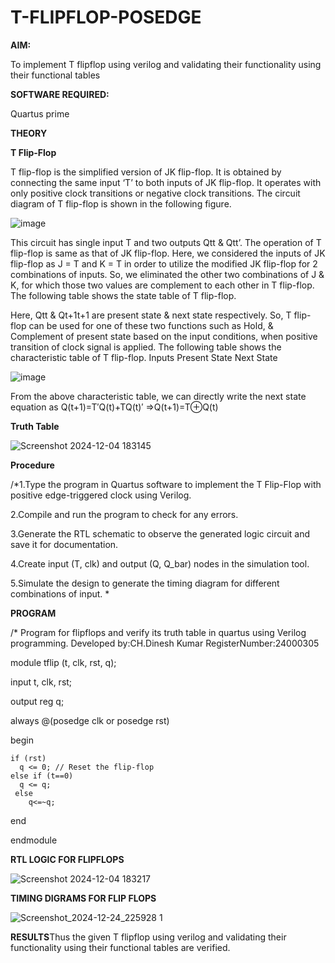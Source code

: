 # T-FLIPFLOP-POSEDGE

**AIM:**

To implement  T flipflop using verilog and validating their functionality using their functional tables

**SOFTWARE REQUIRED:**

Quartus prime

**THEORY**

**T Flip-Flop**

T flip-flop is the simplified version of JK flip-flop. It is obtained by connecting the same input ‘T’ to both inputs of JK flip-flop. It operates with only positive clock transitions or negative clock transitions. The circuit diagram of T flip-flop is shown in the following figure.

![image](https://github.com/naavaneetha/T-FLIPFLOP-POSEDGE/assets/154305477/458a68fe-2d08-4a9d-ac4f-7ae0480ce0bd)

 
This circuit has single input T and two outputs Qtt & Qtt’. The operation of T flip-flop is same as that of JK flip-flop. Here, we considered the inputs of JK flip-flop as J = T and K = T in order to utilize the modified JK flip-flop for 2 combinations of inputs. So, we eliminated the other two combinations of J & K, for which those two values are complement to each other in T flip-flop. The following table shows the state table of T flip-flop.

Here, Qtt & Qt+1t+1 are present state & next state respectively. So, T flip-flop can be used for one of these two functions such as Hold, & Complement of present state based on the input conditions, when positive transition of clock signal is applied. The following table shows the characteristic table of T flip-flop. Inputs Present State Next State

![image](https://github.com/naavaneetha/T-FLIPFLOP-POSEDGE/assets/154305477/cdd7fb32-539f-4b66-bb8d-f305a153c886)

 
From the above characteristic table, we can directly write the next state equation as Q(t+1)=T′Q(t)+TQ(t)′ ⇒Q(t+1)=T⊕Q(t)

**Truth Table**

![Screenshot 2024-12-04 183145](https://github.com/user-attachments/assets/23178bf3-0ca7-4e21-8024-0028f1c984e8)

**Procedure**

 /*1.Type the program in Quartus software to implement the T Flip-Flop with positive
 edge-triggered clock using Verilog.

 2.Compile and run the program to check for any errors.
 
 3.Generate the RTL schematic to observe the generated logic circuit and save it for
 documentation.
 
 4.Create input (T, clk) and output (Q, Q_bar) nodes in the simulation tool.

 5.Simulate the design to generate the timing diagram for different combinations of
 input. *

**PROGRAM**

/* Program for flipflops and verify its truth table in quartus using Verilog programming. Developed by:CH.Dinesh Kumar
RegisterNumber:24000305


module tflip (t, clk, rst, q);
  
  input t, clk, rst;
  
  output reg q;

  
  always @(posedge clk or posedge rst) 

begin

    if (rst)
      q <= 0; // Reset the flip-flop
    else if (t==0)
      q <= q; 
     else
        q<=~q;
  
  end

endmodule




**RTL LOGIC FOR FLIPFLOPS**


![Screenshot 2024-12-04 183217](https://github.com/user-attachments/assets/5b78ee1e-966b-4eb8-81cd-c4093ac7adc8)


**TIMING DIGRAMS FOR FLIP FLOPS**


![Screenshot_2024-12-24_225928 1](https://github.com/user-attachments/assets/66c1150e-da1b-4aff-b706-9f6984e24c76)


**RESULTS**Thus the given T flipflop using verilog and validating their functionality using their functional tables are verified.
